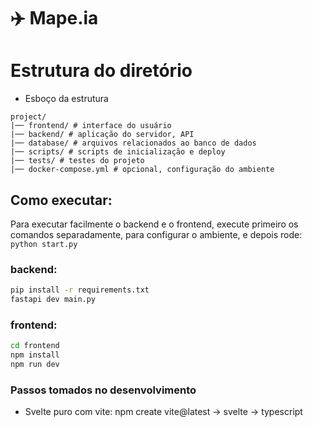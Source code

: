 # ✈️ Mape.ia

# Estrutura do diretório
- Esboço da estrutura

```
project/
|── frontend/ # interface do usuário
|── backend/ # aplicação do servidor, API
|── database/ # arquivos relacionados ao banco de dados
|── scripts/ # scripts de inicialização e deploy
|── tests/ # testes do projeto
|── docker-compose.yml # opcional, configuração do ambiente
```


## Como executar:
Para executar facilmente o backend e o frontend, execute primeiro os comandos separadamente, para configurar o ambiente,
e depois rode:
``python start.py``

### backend:
```bash
pip install -r requirements.txt
fastapi dev main.py
```

### frontend:
```bash
cd frontend
npm install
npm run dev
```

### Passos tomados no desenvolvimento
- Svelte puro com vite: npm create vite@latest ->  svelte -> typescript
